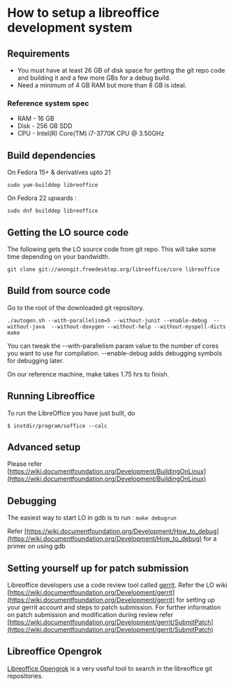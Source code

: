 # How to setup a libreoffice development system

## Requirements
* You must have at least 26 GB of disk space for getting the git repo code and building it and a few more GBs for a debug build.
* Need a minimum of 4 GB RAM but more than 8 GB is ideal.

### Reference system spec
* RAM - 16 GB
* Disk - 256 GB SDD
* CPU - Intel(R) Core(TM) i7-3770K CPU @ 3.50GHz


## Build dependencies
On Fedora 15+ & derivatives upto 21

`sudo yum-builddep libreoffice`

On Fedora 22 upwards :

`sudo dnf builddep libreoffice`

## Getting the LO source code
The following gets the LO source code from git repo. This will take some time depending on your bandwidth.

`git clone git://anongit.freedesktop.org/libreoffice/core libreoffice`

## Build from source code
Go to the root of the downloaded git repository.
```
./autogen.sh --with-parallelism=5 --without-junit --enable-debug  --without-java  --without-doxygen --without-help --without-myspell-dicts
make

```
You can tweak the --with-parallelism param value to the number of cores you want to use for compilation.
--enable-debug adds debugging symbols for debugging later.

On our reference machine, make takes 1.75 hrs to finish.

## Running Libreoffice
To run the LibreOffice you have just built, do

`$ instdir/program/soffice --calc`


## Advanced setup
Please refer [https://wiki.documentfoundation.org/Development/BuildingOnLinux](https://wiki.documentfoundation.org/Development/BuildingOnLinux)

## Debugging
The easiest way to start LO in gdb is to run :
`make debugrun`

Refer [https://wiki.documentfoundation.org/Development/How_to_debug](https://wiki.documentfoundation.org/Development/How_to_debug) for a primer on using gdb

## Setting yourself up for patch submission
Libreoffice developers use a code review tool called [gerrit](https://gerrit.libreoffice.org). Refer the LO wiki [https://wiki.documentfoundation.org/Development/gerrit](https://wiki.documentfoundation.org/Development/gerrit) for setting up your gerrit account and steps to patch submission.
For further information on patch submission and modification during review refer [https://wiki.documentfoundation.org/Development/gerrit/SubmitPatch](https://wiki.documentfoundation.org/Development/gerrit/SubmitPatch)

## Libreoffice Opengrok
[Libreoffice Opengrok](http://opengrok.libreoffice.org) is a very useful tool to search in the libreoffice git repositories.
